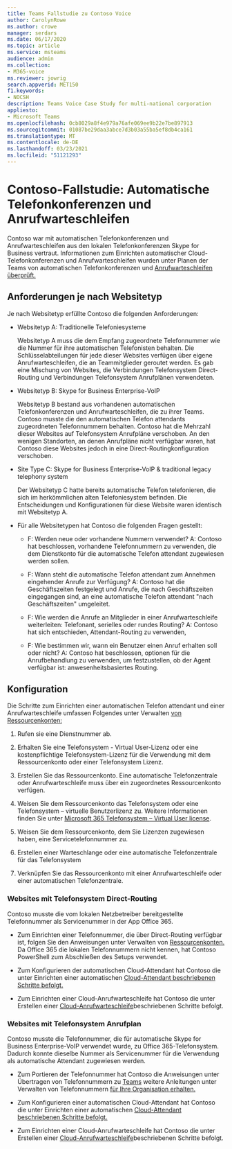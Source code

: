 ```yaml
---
title: Teams Fallstudie zu Contoso Voice
author: CarolynRowe
ms.author: crowe
manager: serdars
ms.date: 06/17/2020
ms.topic: article
ms.service: msteams
audience: admin
ms.collection:
- M365-voice
ms.reviewer: jowrig
search.appverid: MET150
f1.keywords:
- NOCSH
description: Teams Voice Case Study for multi-national corporation
appliesto:
- Microsoft Teams
ms.openlocfilehash: 0cb8029a8f4e979a76afe069ee9b22e7be897913
ms.sourcegitcommit: 01087be29daa3abce7d3b03a55ba5ef8db4ca161
ms.translationtype: MT
ms.contentlocale: de-DE
ms.lasthandoff: 03/23/2021
ms.locfileid: "51121293"
---
```

# <a name="contoso-case-study-auto-attendants-and-call-queues"></a>Contoso-Fallstudie: Automatische Telefonkonferenzen und Anrufwarteschleifen

Contoso war mit automatischen Telefonkonferenzen und Anrufwarteschleifen aus den lokalen Telefonkonferenzen Skype for Business vertraut. Informationen zum Einrichten automatischer Cloud-Telefonkonferenzen und Anrufwarteschleifen wurden unter Planen der Teams von automatischen Telefonkonferenzen und [Anrufwarteschleifen überprüft.](plan-auto-attendant-call-queue.md)

## <a name="requirements-depending-on-site-type"></a>Anforderungen je nach Websitetyp

Je nach Websitetyp erfüllte Contoso die folgenden Anforderungen:

- Websitetyp A: Traditionelle Telefoniesysteme 

  Websitetyp A muss die dem Empfang zugeordnete Telefonnummer wie die Nummer für ihre automatischen Telefonisten behalten. Die Schlüsselabteilungen für jede dieser Websites verfügen über eigene Anrufwarteschleifen, die an Teammitglieder geroutet werden. Es gab eine Mischung von Websites, die Verbindungen Telefonsystem Direct-Routing und Verbindungen Telefonsystem Anrufplänen verwendeten.  

- Websitetyp B: Skype for Business Enterprise-VoIP 

  Websitetyp B bestand aus vorhandenen automatischen Telefonkonferenzen und Anrufwarteschleifen, die zu ihrer Teams. Contoso musste die den automatischen Telefon attendants zugeordneten Telefonnummern behalten. Contoso hat die Mehrzahl dieser Websites auf Telefonsystem Anrufpläne verschoben. An den wenigen Standorten, an denen Anrufpläne nicht verfügbar waren, hat Contoso diese Websites jedoch in eine Direct-Routingkonfiguration verschoben.  

- Site Type C: Skype for Business Enterprise-VoIP & traditional legacy telephony system 

  Der Websitetyp C hatte bereits automatische Telefon telefonieren, die sich im herkömmlichen alten Telefoniesystem befinden. Die Entscheidungen und Konfigurationen für diese Website waren identisch mit Websitetyp A.   

- Für alle Websitetypen hat Contoso die folgenden Fragen gestellt:

  - F: Werden neue oder vorhandene Nummern verwendet? 
    A: Contoso hat beschlossen, vorhandene Telefonnummern zu verwenden, die dem Dienstkonto für die automatische Telefon attendant zugewiesen werden sollen. 

  - F: Wann steht die automatische Telefon attendant zum Annehmen eingehender Anrufe zur Verfügung? 
    A: Contoso hat die Geschäftszeiten festgelegt und Anrufe, die nach Geschäftszeiten eingegangen sind, an eine automatische Telefon attendant "nach Geschäftszeiten" umgeleitet.  

  - F: Wie werden die Anrufe an Mitglieder in einer Anrufwarteschleife weiterleiten: Telefonant, serielles oder rundes Routing? 
    A: Contoso hat sich entschieden, Attendant-Routing zu verwenden, 

  - F: Wie bestimmen wir, wann ein Benutzer einen Anruf erhalten soll oder nicht? 
    A: Contoso hat beschlossen, optionen für die Anrufbehandlung zu verwenden, um festzustellen, ob der Agent verfügbar ist: anwesenheitsbasiertes Routing. 


## <a name="configuration"></a>Konfiguration

Die Schritte zum Einrichten einer automatischen Telefon attendant und einer Anrufwarteschleife umfassen Folgendes unter Verwalten [von Ressourcenkonten:](manage-resource-accounts.md) 

1. Rufen sie eine Dienstnummer ab. 

2. Erhalten Sie eine Telefonsystem - Virtual User-Lizenz oder eine kostenpflichtige Telefonsystem-Lizenz für die Verwendung mit dem Ressourcenkonto oder einer Telefonsystem Lizenz.

3. Erstellen Sie das Ressourcenkonto. Eine automatische Telefonzentrale oder Anrufwarteschleife muss über ein zugeordnetes Ressourcenkonto verfügen. 

4. Weisen Sie dem Ressourcenkonto das Telefonsystem oder eine Telefonsystem – virtuelle Benutzerlizenz zu. Weitere Informationen finden Sie unter [Microsoft 365 Telefonsystem – Virtual User license](./teams-add-on-licensing/virtual-user.md).

5. Weisen Sie dem Ressourcenkonto, dem Sie Lizenzen zugewiesen haben, eine Servicetelefonnummer zu. 

6. Erstellen einer Warteschlange oder eine automatische Telefonzentrale für das Telefonsystem 

7. Verknüpfen Sie das Ressourcenkonto mit einer Anrufwarteschleife oder einer automatischen Telefonzentrale. 


### <a name="sites-with-phone-system-with-direct-routing"></a>Websites mit Telefonsystem Direct-Routing 

Contoso musste die vom lokalen Netzbetreiber bereitgestellte Telefonnummer als Servicenummer in der App Office 365. 

- Zum Einrichten einer Telefonnummer, die über Direct-Routing verfügbar ist, folgen Sie den Anweisungen unter Verwalten von [Ressourcenkonten.](manage-resource-accounts.md) Da Office 365 die lokalen Telefonnummern nicht kennen, hat Contoso PowerShell zum Abschließen des Setups verwendet.   

- Zum Konfigurieren der automatischen Cloud-Attendant hat Contoso die unter Einrichten einer automatischen [Cloud-Attendant beschriebenen Schritte befolgt.](create-a-phone-system-auto-attendant.md) 

- Zum Einrichten einer Cloud-Anrufwarteschleife hat Contoso die unter Erstellen einer [Cloud-Anrufwarteschleife](create-a-phone-system-call-queue.md)beschriebenen Schritte befolgt.  


### <a name="sites-with-phone-system-with-calling-plan"></a>Websites mit Telefonsystem Anrufplan

Contoso musste die Telefonnummer, die für automatische Skype for Business Enterprise-VoIP verwendet wurde, zu Office 365-Telefonsystem. Dadurch konnte dieselbe Nummer als Servicenummer für die Verwendung als automatische Attendant zugewiesen werden. 

- Zum Portieren der Telefonnummer hat Contoso die Anweisungen unter Übertragen von Telefonnummern zu [Teams](./phone-number-calling-plans/transfer-phone-numbers-to-teams.md) weitere Anleitungen unter Verwalten von Telefonnummern [für Ihre Organisation erhalten.](./manage-phone-numbers-for-your-organization/manage-phone-numbers-for-your-organization.md)

- Zum Konfigurieren einer automatischen Cloud-Attendant hat Contoso die unter Einrichten einer automatischen [Cloud-Attendant beschriebenen Schritte befolgt.](create-a-phone-system-auto-attendant.md)

-  Zum Einrichten einer Cloud-Anrufwarteschleife hat Contoso die unter Erstellen einer [Cloud-Anrufwarteschleife](create-a-phone-system-call-queue.md)beschriebenen Schritte befolgt.  

